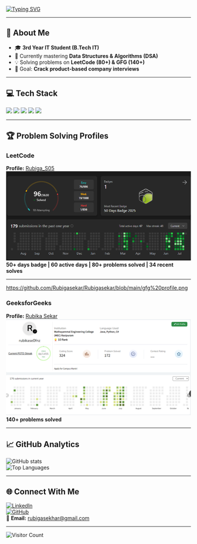 <!-- Typing animation header -->
[![Typing SVG](https://readme-typing-svg.demolab.com?font=Fira+Code&size=30&pause=1000&color=F75C7E&center=true&vCenter=true&width=800&lines=Hey%2C+I'm+Rubiga!;IT+Student;DSA+%26+Java+Enthusiast+💻;Problem+Solver)](https://git.io/typing-svg)

---

## 🚀 **About Me**
- 🎓 **3rd Year IT Student (B.Tech IT)**  
- 🌱 Currently mastering **Data Structures & Algorithms (DSA)**  
- 💡 Solving problems on **LeetCode (80+) & GFG (140+)**  
- 🎯 Goal: **Crack product-based company interviews**  

---

## 💻 **Tech Stack**
<p>
  <img src="https://img.shields.io/badge/C-00599C?style=for-the-badge&logo=c&logoColor=white" />
  <img src="https://img.shields.io/badge/C++-00599C?style=for-the-badge&logo=cplusplus&logoColor=white" />
  <img src="https://img.shields.io/badge/Java-007396?style=for-the-badge&logo=java&logoColor=white" />
  <img src="https://img.shields.io/badge/Python-3776AB?style=for-the-badge&logo=python&logoColor=white" />
  <img src="https://img.shields.io/badge/JavaScript-F7DF1E?style=for-the-badge&logo=javascript&logoColor=black" />
</p>

---

## 🏆 **Problem Solving Profiles**

### **LeetCode**  
**Profile:** [Rubiga_S05](https://leetcode.com/u/Rubiga_S05/)  
![LeetCode Stats](https://github.com/Rubigasekar/Rubigasekar/blob/main/leetcode%20profile.png)
**50+ days badge | 60 active days | 80+ problems solved | 34 recent solves**

---
https://github.com/Rubigasekar/Rubigasekar/blob/main/gfg%20profile.png
### **GeeksforGeeks**  
**Profile:** [Rubika Sekar](https://www.geeksforgeeks.org/user/rubikase0fnz/)  
![GFG Stats](https://github.com/Rubigasekar/Rubigasekar/blob/main/gfg%20profile.png)
**140+ problems solved**

---

## 📈 **GitHub Analytics**
![GitHub stats](https://github-readme-stats.vercel.app/api?username=Rubigasekar&show_icons=true&theme=radical)  
![Top Languages](https://github-readme-stats.vercel.app/api/top-langs/?username=Rubigasekar&layout=compact&theme=radical)

---

## 🌐 **Connect With Me**
[![LinkedIn](https://img.shields.io/badge/LinkedIn-blue?style=for-the-badge&logo=linkedin)](https://linkedin.com/in/rubiga05)  
[![GitHub](https://img.shields.io/badge/GitHub-black?style=for-the-badge&logo=github)](https://github.com/Rubigasekar)  
📧 **Email:** [rubigasekhar@gmail.com](mailto:rubigasekhar@gmail.com)

---

![Visitor Count](https://komarev.com/ghpvc/?username=Rubigasekar&color=brightgreen)
